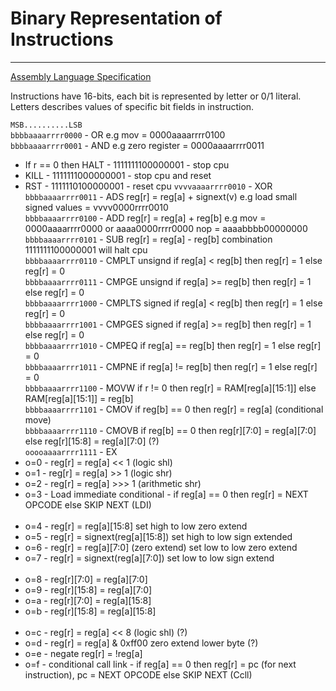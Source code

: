 # Binary Representation of Instructions
___
[Assembly Language Specification](assembly.md)

Instructions have 16-bits, each bit is represented by letter or 0/1 literal. Letters describes
values of specific bit fields in instruction.


`MSB..........LSB`<br>
`bbbbaaaarrrr0000` - OR		e.g mov = 0000aaaarrrr0100<br>
`bbbbaaaarrrr0001` - AND		e.g zero register = 0000aaaarrrr0011<br>
  * If r == 0 then HALT - 1111111100000001 - stop cpu
  * KILL - 1111111000000001 - stop cpu and reset
  * RST -  1111110100000001 - reset cpu
`vvvvaaaarrrr0010` - XOR<br>
`bbbbaaaarrrr0011` - ADS reg[r] = reg[a] + signext(v)  e.g load small signed values = vvvv0000rrrr0010<br>
`bbbbaaaarrrr0100` - ADD reg[r] = reg[a] + reg[b] e.g mov = 0000aaaarrrr0000 or aaaa0000rrrr0000 nop = aaaabbbb00000000 <br>
`bbbbaaaarrrr0101` - SUB reg[r] = reg[a] - reg[b]   combination 1111111100000001 will halt cpu<br>
`bbbbaaaarrrr0110` - CMPLT unsignd if reg[a] <  reg[b] then reg[r] = 1 else reg[r] = 0<br>
`bbbbaaaarrrr0111` - CMPGE unsignd if reg[a] >= reg[b] then reg[r] = 1 else reg[r] = 0<br>
`bbbbaaaarrrr1000` - CMPLTS signed if reg[a] <  reg[b] then reg[r] = 1 else reg[r] = 0<br>
`bbbbaaaarrrr1001` - CMPGES signed if reg[a] >= reg[b] then reg[r] = 1 else reg[r] = 0<br>
`bbbbaaaarrrr1010` - CMPEQ         if reg[a] == reg[b] then reg[r] = 1 else reg[r] = 0<br>
`bbbbaaaarrrr1011` - CMPNE         if reg[a] != reg[b] then reg[r] = 1 else reg[r] = 0<br>
`bbbbaaaarrrr1100` - MOVW if r != 0 then reg[r] = RAM[reg[a][15:1]] else RAM[reg[a][15:1]] = reg[b]<br>
`bbbbaaaarrrr1101` - CMOV if reg[b] == 0 then reg[r] = reg[a] (conditional move)<br>
`bbbbaaaarrrr1110` - CMOVB if reg[b] == 0 then reg[r][7:0] = reg[a][7:0] else reg[r][15:8] = reg[a][7:0] (?)<br>
`ooooaaaarrrr1111` - EX<br>
* o=0 - reg[r] = reg[a] << 1 (logic shl)<br>
* o=1 - reg[r] = reg[a] >> 1 (logic shr)<br>
* o=2 - reg[r] = reg[a] >>> 1 (arithmetic shr)<br>
* o=3 - Load immediate conditional - if reg[a] == 0 then reg[r] = NEXT OPCODE else SKIP NEXT (LDI)<br>
  <br>
* o=4 - reg[r] = reg[a][15:8] set high to low zero extend<br>
* o=5 - reg[r] = signext(reg[a][15:8]) set high to low sign extended<br>
* o=6 - reg[r] = reg[a][7:0] (zero extend) set low to low zero extend<br>
* o=7 - reg[r] = signext(reg[a][7:0]) set low to low sign extend<br>
  <br>
* o=8 - reg[r][7:0] = reg[a][7:0]<br>
* o=9 - reg[r][15:8] = reg[a][7:0]<br>
* o=a - reg[r][7:0] = reg[a][15:8]<br>
* o=b - reg[r][15:8] = reg[a][15:8]<br>
  <br>
* o=c - reg[r] = reg[a] << 8 (logic shl) (?)<br>
* o=d - reg[r] = reg[a] & 0xff00 zero extend lower byte (?)<br>
* o=e - negate   reg[r] = !reg[a]<br>
* o=f - conditional call link  - if reg[a] == 0 then reg[r] = pc (for next instruction), pc = NEXT OPCODE else SKIP NEXT (Ccll)